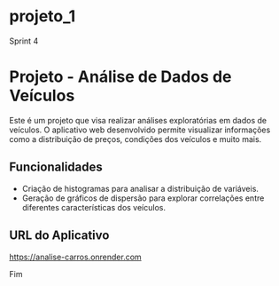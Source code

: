 # projeto_1

Sprint 4
# Projeto - Análise de Dados de Veículos

Este é um projeto que visa realizar análises exploratórias em dados de veículos. O aplicativo web desenvolvido permite visualizar informações como a distribuição de preços, condições dos veículos e muito mais.

## Funcionalidades

- Criação de histogramas para analisar a distribuição de variáveis.
- Geração de gráficos de dispersão para explorar correlações entre diferentes características dos veículos.


## URL do Aplicativo 
https://analise-carros.onrender.com 

Fim
